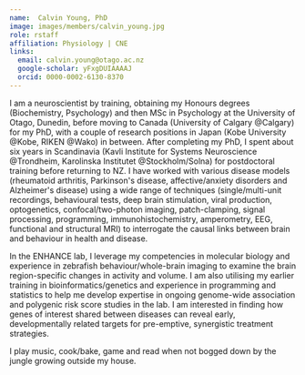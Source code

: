 ```yaml
---
name:  Calvin Young, PhD
image: images/members/calvin_young.jpg
role: rstaff
affiliation: Physiology | CNE
links:
  email: calvin.young@otago.ac.nz
  google-scholar: yFxgDUIAAAAJ
  orcid: 0000-0002-6130-8370
---
```


I am a neuroscientist by training, obtaining my Honours degrees (Biochemistry, Psychology) and then MSc in Psychology at the University of Otago, Dunedin, before moving to Canada (University of Calgary @Calgary) for my PhD, with a couple of research positions in Japan (Kobe University @Kobe, RIKEN @Wako) in between. After completing my PhD, I spent about six years in Scandinavia (Kavli Institute for Systems Neuroscience @Trondheim, Karolinska Institutet @Stockholm/Solna) for postdoctoral training before returning to NZ. I have worked with various disease models (rheumatoid arthritis, Parkinson's disease, affective/anxiety disorders and Alzheimer's disease) using a wide range of techniques (single/multi-unit recordings, behavioural tests, deep brain stimulation, viral production, optogenetics, confocal/two-photon imaging, patch-clamping, signal processing, programming, immunohistochemistry, amperometry, EEG, functional and structural MRI) to interrogate the causal links between brain and behaviour in health and disease. 

In the ENHANCE lab, I leverage my competencies in molecular biology and experience in zebrafish behaviour/whole-brain imaging to examine the brain region-specific changes in activity and volume. I am also utilising my earlier training in bioinformatics/genetics and experience in programming and statistics to help me develop expertise in ongoing genome-wide association and polygenic risk score studies in the lab. I am interested in finding how genes of interest shared between diseases can reveal early, developmentally related targets for pre-emptive, synergistic treatment strategies. 

I play music, cook/bake, game and read when not bogged down by the jungle growing outside my house.
